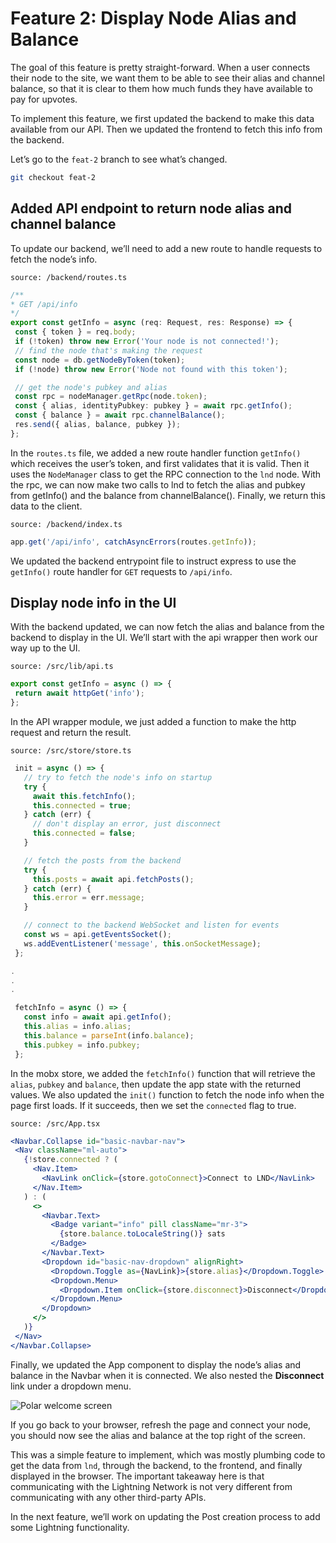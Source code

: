 # Feature 2: Display Node Alias and Balance

The goal of this feature is pretty straight-forward. When a user connects their node to the site, we want them to be able to see their alias and channel balance, so that it is clear to them how much funds they have available to pay for upvotes.

To implement this feature, we first updated the backend to make this data available from our API. Then we updated the frontend to fetch this info from the backend.

Let’s go to the `feat-2` branch to see what’s changed.

```bash
git checkout feat-2
```

## Added API endpoint to return node alias and channel balance

To update our backend, we’ll need to add a new route to handle requests to fetch the node’s info.

`source: /backend/routes.ts`

```typescript
/**
* GET /api/info
*/
export const getInfo = async (req: Request, res: Response) => {
 const { token } = req.body;
 if (!token) throw new Error('Your node is not connected!');
 // find the node that's making the request
 const node = db.getNodeByToken(token);
 if (!node) throw new Error('Node not found with this token');

 // get the node's pubkey and alias
 const rpc = nodeManager.getRpc(node.token);
 const { alias, identityPubkey: pubkey } = await rpc.getInfo();
 const { balance } = await rpc.channelBalance();
 res.send({ alias, balance, pubkey });
};
```

In the `routes.ts` file, we added a new route handler function `getInfo()` which receives the user’s token, and first validates that it is valid. Then it uses the `NodeManager` class to get the RPC connection to the `lnd` node. With the rpc, we can now make two calls to lnd to fetch the alias and pubkey from getInfo\(\) and the balance from channelBalance\(\). Finally, we return this data to the client.

`source: /backend/index.ts`

```typescript
app.get('/api/info', catchAsyncErrors(routes.getInfo));
```

We updated the backend entrypoint file to instruct express to use the `getInfo()` route handler for `GET` requests to `/api/info`.

## Display node info in the UI

With the backend updated, we can now fetch the alias and balance from the backend to display in the UI. We’ll start with the api wrapper then work our way up to the UI.

`source: /src/lib/api.ts`

```typescript
export const getInfo = async () => {
 return await httpGet('info');
};
```

In the API wrapper module, we just added a function to make the http request and return the result.

`source: /src/store/store.ts`

```typescript
 init = async () => {
   // try to fetch the node's info on startup
   try {
     await this.fetchInfo();
     this.connected = true;
   } catch (err) {
     // don't display an error, just disconnect
     this.connected = false;
   }

   // fetch the posts from the backend
   try {
     this.posts = await api.fetchPosts();
   } catch (err) {
     this.error = err.message;
   }

   // connect to the backend WebSocket and listen for events
   const ws = api.getEventsSocket();
   ws.addEventListener('message', this.onSocketMessage);
 };

.
.
.

 fetchInfo = async () => {
   const info = await api.getInfo();
   this.alias = info.alias;
   this.balance = parseInt(info.balance);
   this.pubkey = info.pubkey;
 };
```

In the mobx store, we added the `fetchInfo()` function that will retrieve the `alias`, `pubkey` and `balance`, then update the app state with the returned values. We also updated the `init()` function to fetch the node info when the page first loads. If it succeeds, then we set the `connected` flag to true.

`source: /src/App.tsx`

```jsx
<Navbar.Collapse id="basic-navbar-nav">
 <Nav className="ml-auto">
   {!store.connected ? (
     <Nav.Item>
       <NavLink onClick={store.gotoConnect}>Connect to LND</NavLink>
     </Nav.Item>
   ) : (
     <>
       <Navbar.Text>
         <Badge variant="info" pill className="mr-3">
           {store.balance.toLocaleString()} sats
         </Badge>
       </Navbar.Text>
       <Dropdown id="basic-nav-dropdown" alignRight>
         <Dropdown.Toggle as={NavLink}>{store.alias}</Dropdown.Toggle>
         <Dropdown.Menu>
           <Dropdown.Item onClick={store.disconnect}>Disconnect</Dropdown.Item>
         </Dropdown.Menu>
       </Dropdown>
     </>
   )}
 </Nav>
</Navbar.Collapse>
```

Finally, we updated the App component to display the node’s alias and balance in the Navbar when it is connected. We also nested the **Disconnect** link under a dropdown menu.

![Polar welcome screen](../../../.gitbook/assets/display01.png)

If you go back to your browser, refresh the page and connect your node, you should now see the alias and balance at the top right of the screen.

This was a simple feature to implement, which was mostly plumbing code to get the data from `lnd`, through the backend, to the frontend, and finally displayed in the browser. The important takeaway here is that communicating with the Lightning Network is not very different from communicating with any other third-party APIs.

In the next feature, we’ll work on updating the Post creation process to add some Lightning functionality.
